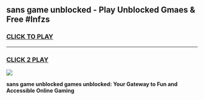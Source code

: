 
## sans game unblocked - Play Unblocked Gmaes & Free #lnfzs
<h3>
<a href="https://premium.freeplayer.one?title=sans_game_unblocked&ref=03M">CLICK TO PLAY</a></h3>
<hr>

<h3>
<a href="https://premium.freeplayer.one?title=sans_game_unblocked&ref=03M">CLICK 2 PLAY</a>
  
</h3>

<a href="https://premium.freeplayer.one?title=sans_game_unblocked&ref=03M"><img src="https://clearcache.store/games.png"></a>


**sans game unblocked games unblocked: Your Gateway to Fun and Accessible Online Gaming**
